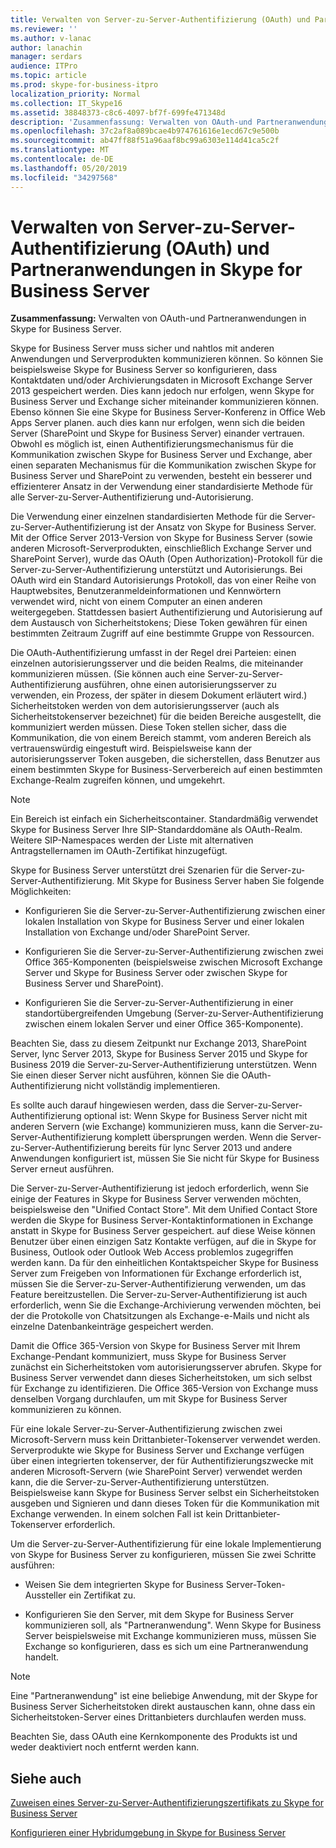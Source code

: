 ```yaml
---
title: Verwalten von Server-zu-Server-Authentifizierung (OAuth) und Partneranwendungen in Skype for Business Server
ms.reviewer: ''
ms.author: v-lanac
author: lanachin
manager: serdars
audience: ITPro
ms.topic: article
ms.prod: skype-for-business-itpro
localization_priority: Normal
ms.collection: IT_Skype16
ms.assetid: 38848373-c8c6-4097-bf7f-699fe471348d
description: 'Zusammenfassung: Verwalten von OAuth-und Partneranwendungen in Skype for Business Server.'
ms.openlocfilehash: 37c2af8a089bcae4b974761616e1ecd67c9e500b
ms.sourcegitcommit: ab47ff88f51a96aaf8bc99a6303e114d41ca5c2f
ms.translationtype: MT
ms.contentlocale: de-DE
ms.lasthandoff: 05/20/2019
ms.locfileid: "34297568"
---
```

# <a name="manage-server-to-server-authentication-oauth-and-partner-applications-in-skype-for-business-server"></a>Verwalten von Server-zu-Server-Authentifizierung (OAuth) und Partneranwendungen in Skype for Business Server
 
**Zusammenfassung:** Verwalten von OAuth-und Partneranwendungen in Skype for Business Server.
  
Skype for Business Server muss sicher und nahtlos mit anderen Anwendungen und Serverprodukten kommunizieren können. So können Sie beispielsweise Skype for Business Server so konfigurieren, dass Kontaktdaten und/oder Archivierungsdaten in Microsoft Exchange Server 2013 gespeichert werden. Dies kann jedoch nur erfolgen, wenn Skype for Business Server und Exchange sicher miteinander kommunizieren können. Ebenso können Sie eine Skype for Business Server-Konferenz in Office Web Apps Server planen. auch dies kann nur erfolgen, wenn sich die beiden Server (SharePoint und Skype for Business Server) einander vertrauen. Obwohl es möglich ist, einen Authentifizierungsmechanismus für die Kommunikation zwischen Skype for Business Server und Exchange, aber einen separaten Mechanismus für die Kommunikation zwischen Skype for Business Server und SharePoint zu verwenden, besteht ein besserer und effizienterer Ansatz in der Verwendung einer standardisierte Methode für alle Server-zu-Server-Authentifizierung und-Autorisierung.
  
Die Verwendung einer einzelnen standardisierten Methode für die Server-zu-Server-Authentifizierung ist der Ansatz von Skype for Business Server. Mit der Office Server 2013-Version von Skype for Business Server (sowie anderen Microsoft-Serverprodukten, einschließlich Exchange Server und SharePoint Server), wurde das OAuth (Open Authorization)-Protokoll für die Server-zu-Server-Authentifizierung unterstützt und Autorisierungs. Bei OAuth wird ein Standard Autorisierungs Protokoll, das von einer Reihe von Hauptwebsites, Benutzeranmeldeinformationen und Kennwörtern verwendet wird, nicht von einem Computer an einen anderen weitergegeben. Stattdessen basiert Authentifizierung und Autorisierung auf dem Austausch von Sicherheitstokens; Diese Token gewähren für einen bestimmten Zeitraum Zugriff auf eine bestimmte Gruppe von Ressourcen.
  
Die OAuth-Authentifizierung umfasst in der Regel drei Parteien: einen einzelnen autorisierungsserver und die beiden Realms, die miteinander kommunizieren müssen. (Sie können auch eine Server-zu-Server-Authentifizierung ausführen, ohne einen autorisierungsserver zu verwenden, ein Prozess, der später in diesem Dokument erläutert wird.) Sicherheitstoken werden von dem autorisierungsserver (auch als Sicherheitstokenserver bezeichnet) für die beiden Bereiche ausgestellt, die kommuniziert werden müssen. Diese Token stellen sicher, dass die Kommunikation, die von einem Bereich stammt, vom anderen Bereich als vertrauenswürdig eingestuft wird. Beispielsweise kann der autorisierungsserver Token ausgeben, die sicherstellen, dass Benutzer aus einem bestimmten Skype for Business-Serverbereich auf einen bestimmten Exchange-Realm zugreifen können, und umgekehrt.
  
> [!NOTE]
> Ein Bereich ist einfach ein Sicherheitscontainer. Standardmäßig verwendet Skype for Business Server Ihre SIP-Standarddomäne als OAuth-Realm. Weitere SIP-Namespaces werden der Liste mit alternativen Antragstellernamen im OAuth-Zertifikat hinzugefügt. 
  
Skype for Business Server unterstützt drei Szenarien für die Server-zu-Server-Authentifizierung. Mit Skype for Business Server haben Sie folgende Möglichkeiten:
  
- Konfigurieren Sie die Server-zu-Server-Authentifizierung zwischen einer lokalen Installation von Skype for Business Server und einer lokalen Installation von Exchange und/oder SharePoint Server.
    
- Konfigurieren Sie die Server-zu-Server-Authentifizierung zwischen zwei Office 365-Komponenten (beispielsweise zwischen Microsoft Exchange Server und Skype for Business Server oder zwischen Skype for Business Server und SharePoint).
    
- Konfigurieren Sie die Server-zu-Server-Authentifizierung in einer standortübergreifenden Umgebung (Server-zu-Server-Authentifizierung zwischen einem lokalen Server und einer Office 365-Komponente).
    
Beachten Sie, dass zu diesem Zeitpunkt nur Exchange 2013, SharePoint Server, lync Server 2013, Skype for Business Server 2015 und Skype for Business 2019 die Server-zu-Server-Authentifizierung unterstützen. Wenn Sie einen dieser Server nicht ausführen, können Sie die OAuth-Authentifizierung nicht vollständig implementieren.
  
Es sollte auch darauf hingewiesen werden, dass die Server-zu-Server-Authentifizierung optional ist: Wenn Skype for Business Server nicht mit anderen Servern (wie Exchange) kommunizieren muss, kann die Server-zu-Server-Authentifizierung komplett übersprungen werden. Wenn die Server-zu-Server-Authentifizierung bereits für lync Server 2013 und andere Anwendungen konfiguriert ist, müssen Sie Sie nicht für Skype for Business Server erneut ausführen. 
  
Die Server-zu-Server-Authentifizierung ist jedoch erforderlich, wenn Sie einige der Features in Skype for Business Server verwenden möchten, beispielsweise den "Unified Contact Store". Mit dem Unified Contact Store werden die Skype for Business Server-Kontaktinformationen in Exchange anstatt in Skype for Business Server gespeichert. auf diese Weise können Benutzer über einen einzigen Satz Kontakte verfügen, auf die in Skype for Business, Outlook oder Outlook Web Access problemlos zugegriffen werden kann. Da für den einheitlichen Kontaktspeicher Skype for Business Server zum Freigeben von Informationen für Exchange erforderlich ist, müssen Sie die Server-zu-Server-Authentifizierung verwenden, um das Feature bereitzustellen. Die Server-zu-Server-Authentifizierung ist auch erforderlich, wenn Sie die Exchange-Archivierung verwenden möchten, bei der die Protokolle von Chatsitzungen als Exchange-e-Mails und nicht als einzelne Datenbankeinträge gespeichert werden.
  
Damit die Office 365-Version von Skype for Business Server mit Ihrem Exchange-Pendant kommuniziert, muss Skype for Business Server zunächst ein Sicherheitstoken vom autorisierungsserver abrufen. Skype for Business Server verwendet dann dieses Sicherheitstoken, um sich selbst für Exchange zu identifizieren. Die Office 365-Version von Exchange muss denselben Vorgang durchlaufen, um mit Skype for Business Server kommunizieren zu können.
  
Für eine lokale Server-zu-Server-Authentifizierung zwischen zwei Microsoft-Servern muss kein Drittanbieter-Tokenserver verwendet werden. Serverprodukte wie Skype for Business Server und Exchange verfügen über einen integrierten tokenserver, der für Authentifizierungszwecke mit anderen Microsoft-Servern (wie SharePoint Server) verwendet werden kann, die die Server-zu-Server-Authentifizierung unterstützen. Beispielsweise kann Skype for Business Server selbst ein Sicherheitstoken ausgeben und Signieren und dann dieses Token für die Kommunikation mit Exchange verwenden. In einem solchen Fall ist kein Drittanbieter-Tokenserver erforderlich.
  
Um die Server-zu-Server-Authentifizierung für eine lokale Implementierung von Skype for Business Server zu konfigurieren, müssen Sie zwei Schritte ausführen:
  
- Weisen Sie dem integrierten Skype for Business Server-Token-Aussteller ein Zertifikat zu.
    
- Konfigurieren Sie den Server, mit dem Skype for Business Server kommunizieren soll, als "Partneranwendung". Wenn Skype for Business Server beispielsweise mit Exchange kommunizieren muss, müssen Sie Exchange so konfigurieren, dass es sich um eine Partneranwendung handelt.
    
> [!NOTE]
> Eine "Partneranwendung" ist eine beliebige Anwendung, mit der Skype for Business Server Sicherheitstoken direkt austauschen kann, ohne dass ein Sicherheitstoken-Server eines Drittanbieters durchlaufen werden muss. 
  
Beachten Sie, dass OAuth eine Kernkomponente des Produkts ist und weder deaktiviert noch entfernt werden kann.
  
## <a name="see-also"></a>Siehe auch

[Zuweisen eines Server-zu-Server-Authentifizierungszertifikats zu Skype for Business Server](assign-a-server-to-server-certificate.md)
  
[Konfigurieren einer Hybridumgebung in Skype for Business Server](configure-a-hybrid-environment.md)
